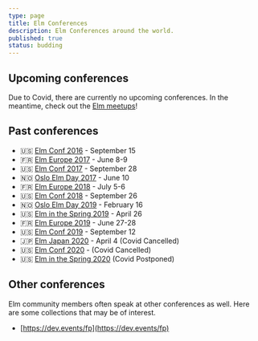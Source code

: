 ```yaml
---
type: page
title: Elm Conferences
description: Elm Conferences around the world.
published: true
status: budding
---
```


## Upcoming conferences

Due to Covid, there are currently no upcoming conferences. In the meantime, check out the [Elm meetups](/community/meetups)!


## Past conferences

- 🇺🇸 [Elm Conf 2016](https://2016.elm-conf.us/) - September 15
- 🇫🇷 [Elm Europe 2017](https://2017.elmeurope.org/) - June 8-9
- 🇺🇸 [Elm Conf 2017](https://2017.elm-conf.us/) - September 28
- 🇳🇴 [Oslo Elm Day 2017](https://2017.osloelmday.no/) - June 10
- 🇫🇷 [Elm Europe 2018](https://2018.elmeurope.org/) - July 5-6
- 🇺🇸 [Elm Conf 2018](https://2018.elm-conf.us/) - September 26
- 🇳🇴 [Oslo Elm Day 2019](https://2019.osloelmday.no/) - February 16
- 🇺🇸 [Elm in the Spring 2019](https://2019.elminthespring.org/) - April 26
- 🇫🇷 [Elm Europe 2019](https://2019.elmeurope.org/) - June 27-28
- 🇺🇸 [Elm Conf 2019](https://2019.elm-conf.com/) - September 12
- 🇯🇵 [Elm Japan 2020](https://elmjapan.org/) - April 4 (Covid Cancelled)
- 🇺🇸 [Elm Conf 2020](https://2020.elm-conf.com/) - (Covid Cancelled)
- 🇺🇸 [Elm in the Spring 2020](https://elminthespring.org/) (Covid Postponed)


## Other conferences

Elm community members often speak at other conferences as well. Here are some collections that may be of interest.

- [https://dev.events/fp](https://dev.events/fp)

